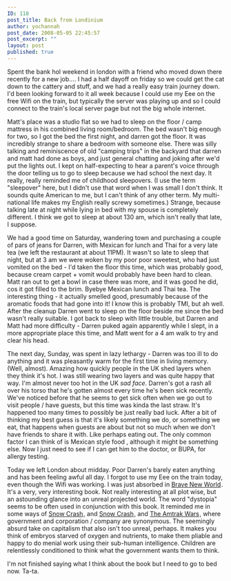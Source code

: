 ```yaml
---
ID: 118
post_title: Back from Londinium
author: yochannah
post_date: 2008-05-05 22:45:57
post_excerpt: ""
layout: post
published: true
---
```

Spent the bank hol weekend in london with a friend who moved down there recently for a new job.... I had a half dayoff on friday so we could get the cat down to the cattery and stuff, and we had a really easy train journey down. I'd been looking forward to it all week because I could use my Eee on the free Wifi on the train, but typically the server was playing up and so I could connect to the train's local server page but not the big whole internet. 

Matt's place was a studio flat so we had to sleep on the floor / camp mattress in his combined living room/bedroom. The bed wasn't big enough for two, so I got the bed the first night, and darren got the floor. It was incredibly strange to share a bedroom with someone else. There was silly talking and reminiscence of old "camping trips" in the backyard that darren and matt had done as boys, and just general chatting and joking after we'd put the lights out. I kept on half-expecting to hear a parent's voice through the door telling us to go to sleep because we had school the next day. It really, really reminded me of childhood sleepovers. (I use the term "sleepover" here, but I didn't use that word when I was small I don't think. It sounds quite American to me, but I can't think of any other term. My multi-national life makes my English really screwy sometimes.) Strange, because talking late at night while lying in bed with my spouse is completely different. I think we got to sleep at about 130 am, which isn't really that late, I suppose.

We had a good time on Saturday, wandering town and purchasing a couple of pars of jeans for Darren, with Mexican for lunch and Thai for a very late tea (we left the restaurant at about 11PM). It wasn't so late to sleep that night, but at 3 am we were woken by my poor poor sweetest, who had just vomited on the bed - I'd taken the floor this time, which was probably good, because cream carpet + vomit would probably have been hard to clean. Matt ran out to get a bowl in case there was more, and it was good he did, cos it got filled to the brim. Byebye Mexican lunch and Thai tea. The interesting thing - it actually smelled good, presumably because of the aromatic foods that had gone into it! I know this is probably TMI, but ah well. After the cleanup Darren went to sleep on the floor beside me since the bed wasn't really suitable. I got back to sleep with little trouble, but Darren and Matt had more difficulty - Darren puked again apparently while I slept, in a more appropriate place this time, and Matt went for a 4 am walk to try and clear his head. 

The next day, Sunday, was spent in lazy lethargy - Darren was too ill to do anything and it was pleasantly warm for the first time in living memory. (Well, almost). Amazing how quickly people in the UK shed layers when they think it's hot. I was still wearing two layers and was quite happy that way. I'm almost never too hot in the UK *sad face*. Darren's got a rash all over his torso that he's gotten almost every time he's been sick recently. We've noticed before that he seems to get sick often when we go out to visit people / have guests, but this time was kinda the last straw. It's happened too many times to possibly be just really bad luck. After a bit of thinking my best guess is that it's likely something we do, or something we eat, that happens when guests are about but not so much when we don't have friends to share it with. Like perhaps eating out. The only common factor I can think of is Mexican style food , although it might be something else. Now I just need to see if I can get him to the doctor, or BUPA, for allergy testing.  

Today we left London about midday. Poor Darren's barely eaten anything and has been feeling awful all day. I forgot to use my Eee on the train today, even though the Wifi was working. I was just absorbed in <a href="http://www.amazon.co.uk/gp/product/0099518473?ie=UTF8&tag=cat09-21&linkCode=as2&camp=1634&creative=6738&creativeASIN=0099518473">Brave New World</a><img src="http://www.assoc-amazon.co.uk/e/ir?t=cat09-21&l=as2&o=2&a=0099518473" width="1" height="1" border="0" alt="" style="border:none !important; margin:0px !important;" />. It's a very, very interesting book. Not really interesting at all plot wise, but an astounding glance into an unreal projected world. The word "dystopia" seems to be often used in conjunction with this book. It reminded me in some ways of <a href="http://www.amazon.co.uk/gp/product/0140232923?ie=UTF8&tag=cat09-21&linkCode=as2&camp=1634&creative=6738&creativeASIN=0140232923">Snow Crash</a><img src="http://www.assoc-amazon.co.uk/e/ir?t=cat09-21&l=as2&o=2&a=0140232923" width="1" height="1" border="0" alt="" style="border:none !important; margin:0px !important;" />, and <a href="http://www.amazon.co.uk/gp/product/0140232923?ie=UTF8&tag=cat09-21&linkCode=as2&camp=1634&creative=6738&creativeASIN=0140232923">Snow Crash</a><img src="http://www.assoc-amazon.co.uk/e/ir?t=cat09-21&l=as2&o=2&a=0140232923" width="1" height="1" border="0" alt="" style="border:none !important; margin:0px !important;" />, and <a href="http://www.amazon.co.uk/gp/product/0722185170?ie=UTF8&tag=cat09-21&linkCode=as2&camp=1634&creative=6738&creativeASIN=0722185170">The Amtrak Wars</a><img src="http://www.assoc-amazon.co.uk/e/ir?t=cat09-21&l=as2&o=2&a=0722185170" width="1" height="1" border="0" alt="" style="border:none !important; margin:0px !important;" />, where government and corporation / company are synonymous. The seemingly absurd take on capitalism that also isn't too unreal, perhaps. It makes you think of embryos starved of oxygen and nutrients, to make them pliable and happy to do menial work using their sub-human intelligence. Children are relentlessly conditioned to think what the government wants them to think.  

I'm not finished saying what I think about the book but I need to go to bed now. Ta-ta.